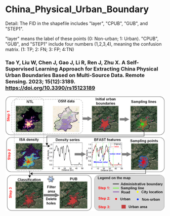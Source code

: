 # China_Physical_Urban_Boundary

Detail:
  The FID in the shapefile includes "layer", "CPUB", "GUB", and "STEP1".

  "layer" means the label of these points (0: Non-urban; 1: Urban).
  "CPUB", "GUB", and "STEP1" include four numbers (1,2,3,4), meaning the confusion matrix. 
  (1: TP; 2: FN; 3: FP; 4:TN)

### Tao Y, Liu W, Chen J, Gao J, Li R, Ren J, Zhu X. A Self-Supervised Learning Approach for Extracting China Physical Urban Boundaries Based on Multi-Source Data. Remote Sensing. 2023; 15(12):3189. https://doi.org/10.3390/rs15123189


![image](https://github.com/yuantaogiser/China_Physical_Urban_Boundary/blob/main/Flowchart.png)
